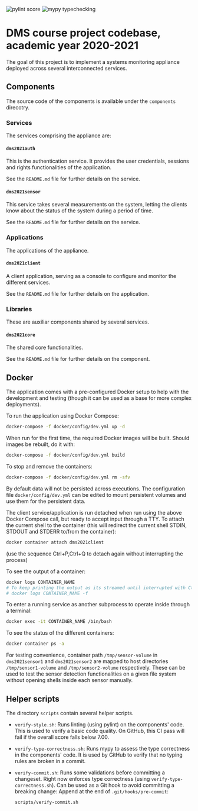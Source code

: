 ![pylint score](https://github.com/fmv1001/practica-dms-2020-2021/workflows/pylint%20score/badge.svg)
![mypy typechecking](https://github.com/fmv1001/practica-dms-2020-2021/workflows/mypy%20typechecking/badge.svg)

# DMS course project codebase, academic year 2020-2021

The goal of this project is to implement a systems monitoring appliance deployed across several interconnected services.

## Components

The source code of the components is available under the `components` direcotry.

### Services

The services comprising the appliance are:

#### `dms2021auth`

This is the authentication service. It provides the user credentials, sessions and rights functionalities of the application.

See the `README.md` file for further details on the service.

#### `dms2021sensor`

This service takes several measurements on the system, letting the clients know about the status of the system during a period of time.

See the `README.md` file for further details on the service.

### Applications

The applications of the appliance.

#### `dms2021client`

A client application, serving as a console to configure and monitor the different services.

See the `README.md` file for further details on the application.

### Libraries

These are auxiliar components shared by several services.

#### `dms2021core`

The shared core functionalities.

See the `README.md` file for further details on the component.

## Docker

The application comes with a pre-configured Docker setup to help with the development and testing (though it can be used as a base for more complex deployments).

To run the application using Docker Compose:

```bash
docker-compose -f docker/config/dev.yml up -d
```

When run for the first time, the required Docker images will be built. Should images be rebuilt, do it with:

```bash
docker-compose -f docker/config/dev.yml build
```

To stop and remove the containers:

```bash
docker-compose -f docker/config/dev.yml rm -sfv
```

By default data will not be persisted across executions. The configuration file `docker/config/dev.yml` can be edited to mount persistent volumes and use them for the persistent data.

The client service/application is run detached when run using the above Docker Compose call, but ready to accept input through a TTY. To attach the current shell to the container (this will redirect the current shell STDIN, STDOUT and STDERR to/from the container):

```bash
docker container attach dms2021client
```

(use the sequence Ctrl+P,Ctrl+Q to detach again without interrupting the process)

To see the output of a container:

```bash
docker logs CONTAINER_NAME
# To keep printing the output as its streamed until interrupted with Ctrl+C:
# docker logs CONTAINER_NAME -f
```

To enter a running service as another subprocess to operate inside through a terminal:

```bash
docker exec -it CONTAINER_NAME /bin/bash
```

To see the status of the different containers:

```bash
docker container ps -a
```

For testing convenience, container path `/tmp/sensor-volume` in `dms2021sensor1` and `dms2021sensor2` are mapped to host directories `/tmp/sensor1-volume` and `/tmp/sensor2-volume` respectively. These can be used to test the sensor detection functionalities on a given file system without opening shells inside each sensor manually.

## Helper scripts

The directory `scripts` contain several helper scripts.

- `verify-style.sh`: Runs linting (using pylint) on the components' code. This is used to verify a basic code quality. On GitHub, this CI pass will fail if the overall score falls below 7.00.
- `verify-type-correctness.sh`: Runs mypy to assess the type correctness in the components' code. It is used by GitHub to verify that no typing rules are broken in a commit.
- `verify-commit.sh`: Runs some validations before committing a changeset. Right now enforces type correctness (using `verify-type-correctness.sh`). Can be used as a Git hook to avoid committing a breaking change:
  Append at the end of `.git/hooks/pre-commit`:

  ```bash
  scripts/verify-commit.sh
  ```

